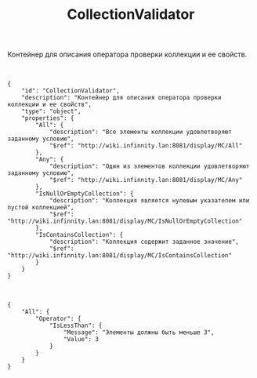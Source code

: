 ﻿---
layout: default
title: CollectionValidator
position: 
categories: 
tags: 
---

Контейнер для описания оператора проверки коллекции и ее свойств.

   

```
{
	"id": "CollectionValidator",
	"description": "Контейнер для описания оператора проверки коллекции и ее свойств",
	"type": "object",
	"properties": {
		"All": {
			"description": "Все элементы коллекции удовлетворяют заданному условию",
			"$ref": "http://wiki.infinnity.lan:8081/display/MC/All"
		},
		"Any": {
			"description": "Один из элементов коллекции удовлетворяют заданному условию",
			"$ref": "http://wiki.infinnity.lan:8081/display/MC/Any"
		},
		"IsNullOrEmptyCollection": {
			"description": "Коллекция является нулевым указателем или пустой коллекцией",
			"$ref": "http://wiki.infinnity.lan:8081/display/MC/IsNullOrEmptyCollection"
		},
		"IsContainsCollection": {
			"description": "Коллекция содержит заданное значение",
			"$ref": "http://wiki.infinnity.lan:8081/display/MC/IsContainsCollection"
		}
    }
}
```

   

```
{
	"All": {
		"Operator": {
			"IsLessThan": {
				"Message": "Элементы должны быть меньше 3",
				"Value": 3
			}
		}
	}
}
```

 

 

